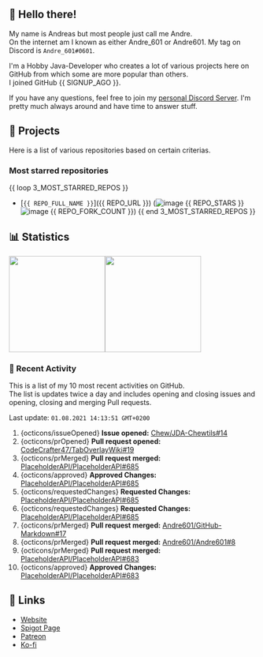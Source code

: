 <!-- Links -->
[purr]: https://purrbot.site
[discord]: https://discord.gg/6dazXp6
[website]: https://andre601.ch
[spigot]: https://www.spigotmc.org/resources/authors/56829/
[patreon]: https://patreon.com/andre_601
[ko-fi]: https://ko-fi.com/andre_601

## 👋 Hello there!
My name is Andreas but most people just call me Andre.  
On the internet am I known as either Andre_601 or Andre601. My tag on Discord is `Andre_601#0601`.

I'm a Hobby Java-Developer who creates a lot of various projects here on GitHub from which some are more popular than others.  
I joined GitHub {{ SIGNUP_AGO }}.

If you have any questions, feel free to join my [personal Discord Server][discord]. I'm pretty much always around and have time to answer stuff.

## 📁 Projects
Here is a list of various repositories based on certain criterias.

### Most starred repositories

{{ loop 3_MOST_STARRED_REPOS }}
- [`{{ REPO_FULL_NAME }}`]({{ REPO_URL }}) (![image](https://cdn.jsdelivr.net/gh/Readme-Workflows/Readme-Icons@main/icons/octicons/StarredRepository.svg) {{ REPO_STARS }} ![image](https://cdn.jsdelivr.net/gh/Readme-Workflows/Readme-Icons@main/icons/octicons/ForkedRepository.svg) {{ REPO_FORK_COUNT }})
{{ end 3_MOST_STARRED_REPOS }}

## 📊 Statistics
<img height="195px" src="https://github-readme-stats.vercel.app/api?username=Andre601&show_icons=true&hide_rank=true&title_color=3498db&bg_color=ffffff00&text_color=718096&disable_animations=true"><img height="195px" src="https://github-readme-stats.vercel.app/api/top-langs?username=Andre601&layout=compact&title_color=3498db&bg_color=ffffff00&text_color=718096">

### 📜 Recent Activity
This is a list of my 10 most recent activities on GitHub.  
The list is updates twice a day and includes opening and closing issues and opening, closing and merging Pull requests.

<!--RECENT_ACTIVITY:last_update-->
Last update: `01.08.2021 14:13:51 GMT+0200`
<!--RECENT_ACTIVITY:last_update_end-->
<!--RECENT_ACTIVITY:start-->
1. {octicons/issueOpened} **Issue opened:** [Chew/JDA-Chewtils#14](https://github.com/Chew/JDA-Chewtils/issues/14)
2. {octicons/prOpened} **Pull request opened:** [CodeCrafter47/TabOverlayWiki#19](https://github.com/CodeCrafter47/TabOverlayWiki/pull/19)
3. {octicons/prMerged} **Pull request merged:** [PlaceholderAPI/PlaceholderAPI#685](https://github.com/PlaceholderAPI/PlaceholderAPI/pull/685)
4. {octicons/approved} **Approved Changes:** [PlaceholderAPI/PlaceholderAPI#685](https://github.com/PlaceholderAPI/PlaceholderAPI/pull/685#pullrequestreview-719580269)
5. {octicons/requestedChanges} **Requested Changes:** [PlaceholderAPI/PlaceholderAPI#685](https://github.com/PlaceholderAPI/PlaceholderAPI/pull/685#pullrequestreview-719578953)
6. {octicons/requestedChanges} **Requested Changes:** [PlaceholderAPI/PlaceholderAPI#685](https://github.com/PlaceholderAPI/PlaceholderAPI/pull/685#pullrequestreview-719578953)
7. {octicons/prMerged} **Pull request merged:** [Andre601/GitHub-Markdown#17](https://github.com/Andre601/GitHub-Markdown/pull/17)
8. {octicons/prMerged} **Pull request merged:** [Andre601/Andre601#8](https://github.com/Andre601/Andre601/pull/8)
9. {octicons/prMerged} **Pull request merged:** [PlaceholderAPI/PlaceholderAPI#683](https://github.com/PlaceholderAPI/PlaceholderAPI/pull/683)
10. {octicons/approved} **Approved Changes:** [PlaceholderAPI/PlaceholderAPI#683](https://github.com/PlaceholderAPI/PlaceholderAPI/pull/683#pullrequestreview-717521312)
<!--RECENT_ACTIVITY:end-->

## 🔗 Links
- [Website]
- [Spigot Page][spigot]
- [Patreon]
- [Ko-fi]
